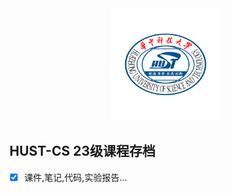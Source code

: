 <div align = center>
<img src="./hust.png" width="" height="180"/>
</div>

## **HUST-CS 23级课程存档**
- [x] 课件,笔记,代码,实验报告...

